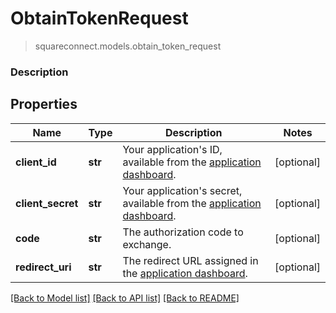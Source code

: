 # ObtainTokenRequest
> squareconnect.models.obtain_token_request

### Description



## Properties
Name | Type | Description | Notes
------------ | ------------- | ------------- | -------------
**client_id** | **str** | Your application&#39;s ID, available from the [application dashboard](https://connect.squareup.com/apps). | [optional] 
**client_secret** | **str** | Your application&#39;s secret, available from the [application dashboard](https://connect.squareup.com/apps). | [optional] 
**code** | **str** | The authorization code to exchange. | [optional] 
**redirect_uri** | **str** | The redirect URL assigned in the [application dashboard](https://connect.squareup.com/apps). | [optional] 

[[Back to Model list]](../README.md#documentation-for-models) [[Back to API list]](../README.md#documentation-for-api-endpoints) [[Back to README]](../README.md)


